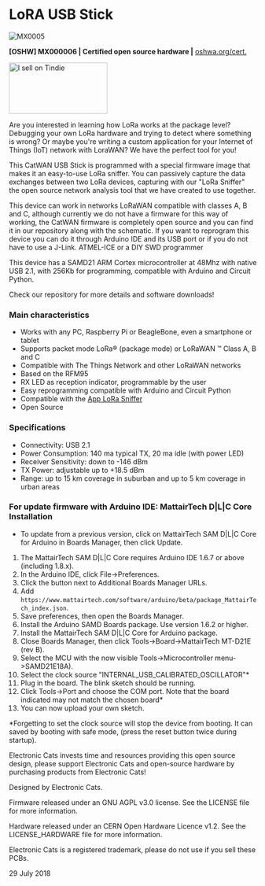 # LoRA USB Stick

![MX0005](https://github.com/ElectronicCats/CatWAN_USB_Stick/raw/master/MX000006.png)

**[OSHW] MX000006 | Certified open source hardware |** [oshwa.org/cert.](https://www.oshwa.org/cert)

<a href="https://www.tindie.com/stores/electroniccats/?ref=offsite_badges&utm_source=sellers_electroniccats&utm_medium=badges&utm_campaign=badge_large"><img src="https://d2ss6ovg47m0r5.cloudfront.net/badges/tindie-larges.png" alt="I sell on Tindie" width="200" height="104"></a>

Are you interested in learning how LoRa works at the package level? Debugging your own LoRa hardware and trying to detect where something is wrong? Or maybe you're writing a custom application for your Internet of Things (IoT) network with LoraWAN? We have the perfect tool for you!

This CatWAN USB Stick is programmed with a special firmware image that makes it an easy-to-use LoRa sniffer. You can passively capture the data exchanges between two LoRa devices, capturing with our "LoRa Sniffer" the open source network analysis tool that we have created to use together.

This device can work in networks LoRaWAN compatible with classes A, B and C, although currently we do not have a firmware for this way of working, the CatWAN firmware is completely open source and you can find it in our repository along with the schematic. If you want to reprogram this device you can do it through Arduino IDE and its USB port or if you do not have to use a J-Link. ATMEL-ICE or a DIY SWD programmer

This device has a SAMD21 ARM Cortex microcontroller at 48Mhz with native USB 2.1, with 256Kb for programming, compatible with Arduino and Circuit Python.

Check our repository for more details and software downloads!


### Main characteristics

- Works with any PC, Raspberry Pi or BeagleBone, even a smartphone or tablet
- Supports packet mode LoRa® (package mode) or LoRaWAN ™ Class A, B and C
- Compatible with The Things Network and other LoRaWAN networks
- Based on the RFM95
- RX LED as reception indicator, programmable by the user
- Easy reprogramming compatible with Arduino and Circuit Python
- Compatible with the [App LoRa Sniffer](https://github.com/ElectronicCats/LoRa_Sniffer)
- Open Source

### Specifications

- Connectivity: USB 2.1
- Power Consumption: 140 ma typical TX, 20 ma idle (with power LED)
- Receiver Sensitivity: down to -146 dBm
- TX Power: adjustable up to +18.5 dBm
- Range: up to 15 km coverage in suburban and up to 5 km coverage in urban areas


### For update firmware with Arduino IDE: MattairTech D|L|C Core Installation

* To update from a previous version, click on MattairTech SAM D|L|C Core for Arduino in Boards Manager, then click Update.

1. The MattairTech SAM D|L|C Core requires Arduino IDE 1.6.7 or above (including 1.8.x).
2. In the Arduino IDE, click File->Preferences.
3. Click the button next to Additional Boards Manager URLs.
4. Add `https://www.mattairtech.com/software/arduino/beta/package_MattairTech_index.json`.
5. Save preferences, then open the Boards Manager.
6. Install the Arduino SAMD Boards package. Use version 1.6.2 or higher.
7. Install the MattairTech SAM D|L|C Core for Arduino package.
8. Close Boards Manager, then click Tools->Board->MattairTech MT-D21E (rev B).
9. Select the MCU with the now visible Tools->Microcontroller menu->SAMD21E18A).
10. Select the clock source "INTERNAL_USB_CALIBRATED_OSCILLATOR"*
11. Plug in the board. The blink sketch should be running.
12. Click Tools->Port and choose the COM port. Note that the board indicated may not match the chosen board*
13. You can now upload your own sketch.

*Forgetting to set the clock source will stop the device from booting. It can saved by booting with safe mode, (press the reset button twice during startup).


Electronic Cats invests time and resources providing this open source design, please support Electronic Cats and open-source hardware by purchasing products from Electronic Cats!

Designed by Electronic Cats.

Firmware released under an GNU AGPL v3.0 license. See the LICENSE file for more information.

Hardware released under an CERN Open Hardware Licence v1.2. See the LICENSE_HARDWARE file for more information.

Electronic Cats is a registered trademark, please do not use if you sell these PCBs.

29 July 2018
